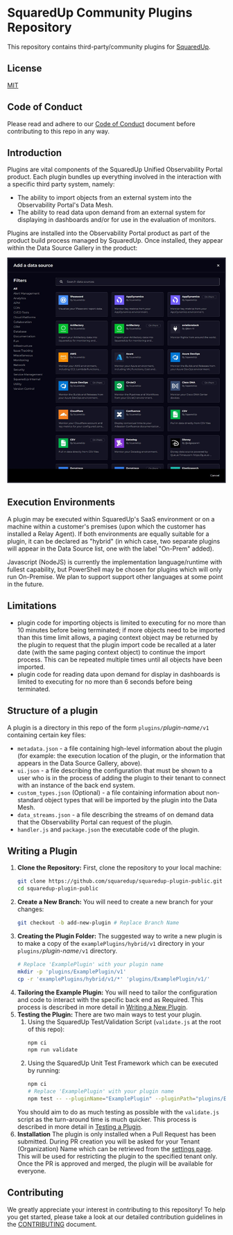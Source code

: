 # SquaredUp Community Plugins Repository

This repository contains third-party/community plugins for [SquaredUp](https://squaredup.com).

## License

[MIT](https://choosealicense.com/licenses/mit/)

## Code of Conduct

Please read and adhere to our [Code of Conduct](./CODE_OF_CONDUCT.md) document before contributing to this repo in any way.

## Introduction

Plugins are vital components of the SquaredUp Unified Observability Portal product. Each 
plugin bundles up everything involved in the interaction with a specific third party system, namely:

- The ability to import objects from an external system into the Observability Portal's Data Mesh.
- The ability to read data upon demand from an external system for displaying in dashboards and/or for use in the evaluation of monitors.

Plugins are installed into the Observability Portal product as part of the product build process managed by SquaredUp. Once installed, they appear within the Data Source Gallery in the product:

![DataSourceGallery](docs/images/DataSourceGallery.jpg)

## Execution Environments

A plugin may be executed within SquaredUp's SaaS environment or on a machine within a customer's premises (upon which the customer has installed a Relay Agent). If both environments are equally suitable for a plugin, it can
be declared as "hybrid" (in which case, two separate plugins will appear in the Data Source list, one with the label "On-Prem" added).

Javascript (NodeJS) is currently the implementation language/runtime with fullest capability, but PowerShell may be chosen for plugins which will only run On-Premise. We plan to support support other languages at some point in the future.

## Limitations

- plugin code for importing objects is limited to executing for no more than 10 minutes before being terminated; if more objects need to be imported than this time limit allows, a paging context object may be returned by the plugin to request that the plugin import code be recalled at a later date (with the same paging context object) to continue the import process. This can be repeated multiple times until all objects have been imported.
- plugin code for reading data upon demand for display in dashboards is limited to executing for no more than 6 seconds before being terminated.

## Structure of a plugin

A plugin is a directory in this repo of the form `plugins/`_plugin-name_`/v1` containing certain key files:
- `metadata.json` - a file containing high-level information about the plugin (for example: the execution location of the plugin, or the information that appears in the Data Source Gallery, above).
- `ui.json` - a file describing the configuration that must be shown to a user who is in the process of adding the plugin to their tenant to connect with an instance of the back end system.
- `custom_types.json` (Optional) - a file containing information about non-standard object types that will be imported by the plugin into the Data Mesh.
- `data_streams.json` - a file describing the streams of on demand data that the Observability Portal can request of the plugin.
- `handler.js` and `package.json` the executable code of the plugin.

## Writing a Plugin

1. **Clone the Repository:**
    First, clone the repository to your local machine:
    ```bash
    git clone https://github.com/squaredup/squaredup-plugin-public.git
    cd squaredup-plugin-public
    ```
2. **Create a New Branch:**
    You will need to create a new branch for your changes:
    ```bash
    git checkout -b add-new-plugin # Replace Branch Name
    ```
3. **Creating the Plugin Folder:**
    The suggested way to write a new plugin is to make a copy of the `examplePlugins/hybrid/v1` directory in your `plugins/`_plugin-name_`/v1` directory.
   ```bash
   # Replace 'ExamplePlugin' with your plugin name
   mkdir -p 'plugins/ExamplePlugin/v1'
   cp -r 'examplePlugins/hybrid/v1/*' 'plugins/ExamplePlugin/v1/'
   ```
4. **Tailoring the Example Plugin:**
    You will need to tailor the configuration and code to interact with the specific back end as Required.
    This process is described in more detail in [Writing a New Plugin](docs/writingANewPlugin.md).
5. **Testing the Plugin:** There are two main ways to test your plugin.
      1. Using the SquaredUp Test/Validation Script (`validate.js` at the root of this repo):
          ```bash
          npm ci
          npm run validate
          ```
      2. Using the SquaredUp Unit Test Framework which can be executed by running:
          ```bash
          npm ci
          # Replace 'ExamplePlugin' with your plugin name
          npm test -- --pluginName="ExamplePlugin" --pluginPath="plugins/ExamplePlugin/v1"
          ```
      You should aim to do as much testing as possible with the `validate.js` script as the turn-around time is much quicker.
      This process is described in more detail in [Testing a Plugin](docs/testingAPlugin.md).
6. **Installation**
    The plugin is only installed when a Pull Request has been submitted. During PR creation you will be
    asked for your Tenant (Organization) Name which can be retrieved from the [settings page](https://app.squaredup.com/settings/organization).
    This will be used for restricting the plugin to the specified tenant only.
    Once the PR is approved and merged, the plugin will be available for everyone.

## Contributing

We greatly appreciate your interest in contributing to this repository! To help you get started, please take a look at our detailed contribution guidelines in the [CONTRIBUTING](CONTRIBUTING.md) document.
